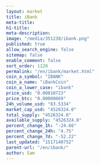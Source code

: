 ```yaml
---
layout: market
title: iBank
meta-title: 
h1-title: 
meta-description: 
image: "/media/351238/ibank.png"
published: true
allow_search_engine: false
sitemap: false
enable_comment: false
sort_order: 1120
permalink: "/en/ibank/market.html"
coin_a_symbol: "IBANK"
coin_a_name: "iBankCoin"
coin_a_lower_case: "ibank"
price_usd: "0.00810723"
price_btc: "0.00000069"
24h_volume_usd: "83.5334"
market_cap_usd: "4526324.0"
total_supply: "4526324.0"
available_supply: "4526324.0"
percent_change_1h: "-24.66"
percent_change_24h: "4.75"
percent_change_7d: "-52.22"
last_updated: "1517140752"
parent-url: "/en/ibank/"
author: Sam
---
```


